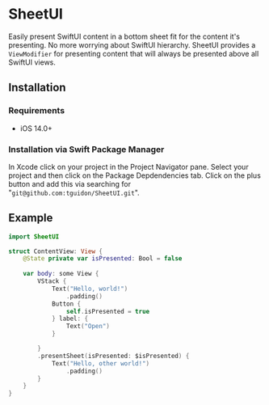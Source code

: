 # SheetUI

Easily present SwiftUI content in a bottom sheet fit for the content it's presenting. No more worrying about SwiftUI hierarchy. SheetUI provides a `ViewModifier` for presenting content that will always be presented above all SwiftUI views.

## Installation

### Requirements

- iOS 14.0+

### Installation via Swift Package Manager 

In Xcode click on your project in the Project Navigator pane. Select your project and then click on the Package Depdendencies tab. Click on the plus button and add this via searching for "`git@github.com:tguidon/SheetUI.git`".

## Example

```swift
import SheetUI

struct ContentView: View {
    @State private var isPresented: Bool = false
    
    var body: some View {
        VStack {
            Text("Hello, world!")
                .padding()
            Button {
                self.isPresented = true
            } label: {
                Text("Open")
            }

        }
        .presentSheet(isPresented: $isPresented) {
            Text("Hello, other world!")
                .padding()
        }
    }
}
```
